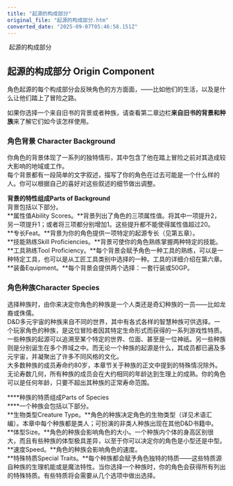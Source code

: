 ```yaml
---
title: "起源的构成部分"
original_file: "起源的构成部分.htm"
converted_date: "2025-09-07T05:46:58.151Z"
---
```


﻿ 起源的构成部分  

## 起源的构成部分 Origin Component

角色起源的每个构成部分会反映角色的方方面面，——比如他们的生活，以及是什么让他们踏上了冒险之路。

如果你选择一个来自旧书的背景或者种族，请查看第二章边栏**来自旧书的背景和种族**来了解它们如今该怎样使用。

### 角色背景 Character Background

你角色的背景体现了一系列的独特情形，其中包含了他在踏上冒险之前对其造成较大影响的地域或工作。  
每个背景都有一段简单的文字叙述，描写了你的角色在过去可能是一个什么样的人。你可以根据自己的喜好对这些叙述的细节做出调整。

****背景的特性组成Parts of Background****  
背景包括以下部分。  
**属性值Ability Scores。**背景列出了角色的三项属性值。将其中一项提升2，另一项提升1；或者将三项都分别增加1。这些提升都不能使得属性值超过20。  
**专长Feat。**背景为你的角色提供一项特定的起源专长（见第五章）。  
**技能熟练Skill Proficiencies。**背景可使你的角色熟练掌握两种特定的技能。  
**工具熟练Tool Proficiency。**每个背景会赋予角色一种工具的熟练，可以是一种特定工具，也可以是从工匠工具类别中选择的一种。工具的详细介绍在第六章。  
**装备Equipment。**每个背景会提供两个选择：一套行装或50GP。

### 角色种族Character Species

选择种族时，由你来决定你角色的种族是一个人类还是奇幻种族的一员——比如龙裔或侏儒。  
D&D多元宇宙的种族来自不同的世界，其中有各式各样的智慧种族可供选择。一个玩家角色的种族，是这位冒险者因其特定生命形式而获得的一系列游戏性特质。  
一些种族的起源可以追溯至某个特定的世界、位面、甚至是一位神祇。另一些种族则是分别诞生在多个界域之中。而无论一个种族的起源是什么，其成员都已遍及多元宇宙，并凝聚出了许多不同风格的文化。  
大多数种族的成员寿命约80岁，本章节关于种族的正文中提到的特殊情况除外。无论寿数几何，所有种族的成员会在大约相同的年龄达到生理上的成熟。你的角色可以是任何年龄，只要不超出其种族的正常寿命范围。

****种族的特质组成Parts of Species  
****一个种族会包括以下部分。  
**生物类型Creature Type。**角色的种族决定角色的生物类型（详见术语汇编）。本章中每个种族都是类人；可扮演的非类人种族出现在其他D&D书籍中。  
**体型Size。**角色的种族会影响角色的大小。一个种族内个体的身高区别很大，而且有些种族的体型极具差异，以至于你可以决定你的角色是小型还是中型。  
**速度Speed。**角色的种族会影响角色的速度。  
**特殊特质Special Traits。**每个种族都会赋予角色独特的特质——这些特质源自种族的生理机能或是魔法特性。当你选择一个种族时，你的角色会获得所有列出的特殊特质。有些特质将会需要从几个选项中做出选择。